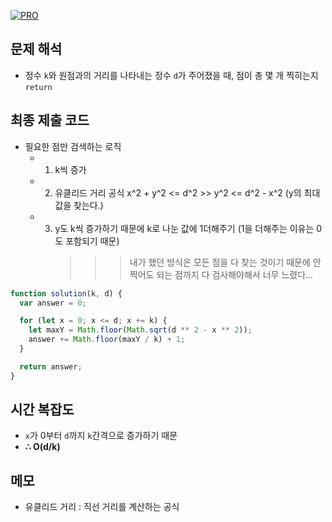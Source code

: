 [![PRO]][Link]

## 문제 해석

- 정수 `k`와 원점과의 거리를 나타내는 정수 `d`가 주어졌을 때, 점이 총 몇 개 찍히는지 `return`

## 최종 제출 코드

- 필요한 점만 검색하는 로직
  - 1. k씩 증가
  - 2. 유클리드 거리 공식 x^2 + y^2 <= d^2 >> y^2 <= d^2 - x^2 (y의 최대값을 찾는다.)
  - 3. y도 k씩 증가하기 때문에 k로 나눈 값에 1더해주기 (1을 더해주는 이유는 0도 포함되기 때문)
       > > > 내가 했던 방식은 모든 점을 다 찾는 것이기 때문에 안 찍어도 되는 점까지 다 검사해야해서 너무 느렸다...

```js
function solution(k, d) {
  var answer = 0;

  for (let x = 0; x <= d; x += k) {
    let maxY = Math.floor(Math.sqrt(d ** 2 - x ** 2));
    answer += Math.floor(maxY / k) + 1;
  }

  return answer;
}
```

## 시간 복잡도

- `x`가 0부터 `d`까지 `k`간격으로 증가하기 때문
- **∴ O(d/k)**

## 메모

- 유클리드 거리 : 직선 거리를 계산하는 공식

<!---------------------------------------------------------------------------->

[PRO]: https://github.com/GoSSaChin/algorithm-js/assets/107768516/67c43b52-bc3f-4571-a249-5519021afbb0
[Link]: https://school.programmers.co.kr/learn/courses/30/lessons/140107
